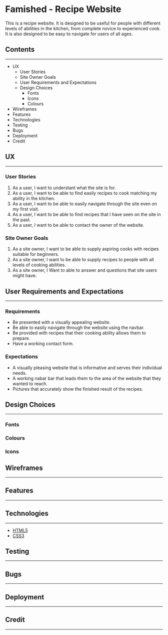 # Famished - Recipe Website
This is a recipe website. It is designed to be useful for people with different levels of abilities in the kitchen, from complete novice to experienced cook. It is also designed to be easy to navigate for users of all ages.

## Contents
---
* UX 
  * User Stories
  * Site Owner Goals
  * User Requirements and Expectations
  * Design Choices 
    * Fonts
    * Icons
    * Colours
* Wireframes
* Features
* Technologies
* Testing
* Bugs
* Deployment
* Credit

## UX
---
### User Stories 
1. As a user, I want to understant what the site is for.
2. As a user, I want to be able to find easily recipes to cook matching my ability in the kitchen.
3. As a user, I want to be able to easily navigate through the site even on my first visit.
4. As a user, I want to be able to find recipes that I have seen on the site in the past.
5. As a user, I want to be able to contact the owner of the website.

### Site Owner Goals
1. As a site owner, I want to be able to supply aspiring cooks with recipes suitable for beginners.
2. As a site owner, I want to be able to supply recipes to people with all levels of cooking abilities.
3. As a site owner, I Want to able to answer and questions that site users might have.

## User Requirements and Expectations
---
### Requirements
* Be presented with a visually appealing website.
* Be able to easily navigate through the website using the navbar.
* Be provided with recipes that their cooking ability allows them to prepare.
* Have a working contact form.

### Expectations
* A visually pleasing website that is informative and serves their individual needs.
* A working nabar bar that leads them to the area of the website that they wanted to reach.
* Pictures that accurately show the finished result of the recipes. 

## Design Choices
---
### Fonts
### Colours
### Icons

## Wireframes
---
## Features
---
## Technologies
---
* [HTML5](https://en.wikipedia.org/wiki/HTML5)
* [CSS3](https://en.wikipedia.org/wiki/CSS)
## Testing
---
## Bugs
---
## Deployment
---
## Credit
---